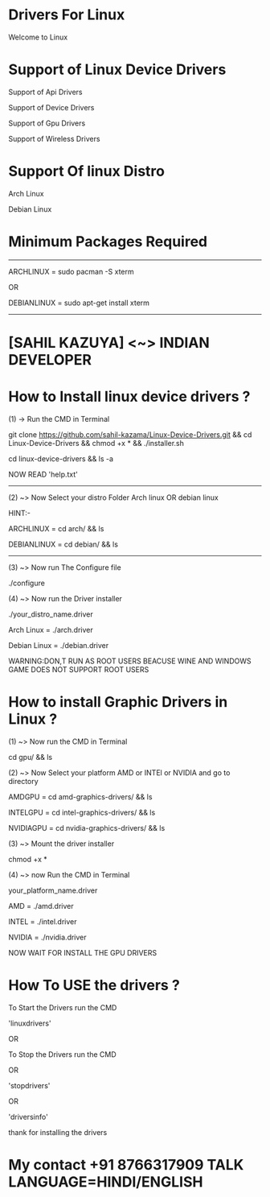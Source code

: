 # Drivers For Linux
Welcome to Linux


# Support of Linux Device Drivers

Support of Api Drivers

Support of Device Drivers

Support of Gpu Drivers

Support of Wireless Drivers


# Support Of linux Distro

Arch Linux

Debian Linux


# Minimum Packages Required

-----------

ARCHLINUX = sudo pacman -S xterm

OR

DEBIANLINUX = sudo apt-get install xterm

-----------


# [SAHIL KAZUYA] <~> INDIAN DEVELOPER


# How to Install linux device drivers ?

(1) -> Run the CMD in Terminal 

git clone https://github.com/sahil-kazama/Linux-Device-Drivers.git && cd Linux-Device-Drivers && chmod +x * && ./installer.sh

cd linux-device-drivers && ls -a

NOW READ 'help.txt'

-----------------------------------------------------------------------------------------------------------------------------

(2) ~> Now Select your distro Folder Arch linux OR debian linux

HINT:-

ARCHLINUX = cd arch/ && ls 

DEBIANLINUX = cd debian/ && ls

-----------------------------------------------------------------------------------------------------------------------------

(3) ~> Now run The Configure file 

./configure

(4) ~> Now run the Driver installer

./your_distro_name.driver

Arch Linux = ./arch.driver

Debian Linux = ./debian.driver

WARNING:DON,T RUN AS ROOT USERS BEACUSE WINE AND WINDOWS GAME DOES NOT SUPPORT ROOT USERS


# How to install Graphic Drivers in Linux ?

(1) ~> Now run the CMD in Terminal

cd gpu/ && ls

(2) ~> Now Select your platform AMD or INTEl or NVIDIA and go to directory

AMDGPU = cd amd-graphics-drivers/ && ls

INTELGPU = cd intel-graphics-drivers/ && ls

NVIDIAGPU = cd nvidia-graphics-drivers/ && ls

(3) ~> Mount the driver installer

chmod +x *

(4) ~> now Run the CMD in Terminal

your_platform_name.driver

AMD = ./amd.driver

INTEL = ./intel.driver

NVIDIA = ./nvidia.driver

NOW WAIT FOR INSTALL THE GPU DRIVERS


# How To USE the drivers ?

To Start the Drivers run the CMD

'linuxdrivers'

OR

To Stop the Drivers run the CMD

OR

'stopdrivers'

OR

'driversinfo'

thank for installing the drivers 


# My contact +91 8766317909 TALK LANGUAGE=HINDI/ENGLISH
